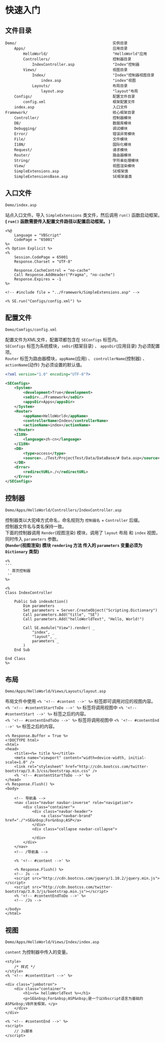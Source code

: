 快速入门
========

文件目录
--------
```
Demo/                                           实例目录
    Apps/                                       应用目录
        HelloWorld/                             "HelloWorld"应用
        Controllers/                            控制器目录
            IndexController.asp                 "Index"控制器
        Views/                                  视图目录
            Index/                              "Index"控制器视图目录
                index.asp                       "index"视图
            Layouts/                            布局目录
                layout.asp                      "layout"布局
    Configs/                                    配置文件目录
        config.xml                              框架配置文件
    index.asp                                   入口文件
Framework/                                      核心框架目录
    Controller/                                 控制器模块
    DB/                                         数据库模块
    Debugging/                                  调试模块
    Error/                                      错误异常模块
    File/                                       文件模块
    I18N/                                       国际化模块
    Request/                                    请求模块
    Router/                                     路由器模块
    String/                                     字符串处理模块
    View/                                       视图渲染模块
    SimpleExtensions.asp                        SE框架类
    SimpleExtensionsBase.asp                    SE框架基类
```

入口文件
--------
`Demo/index.asp`

站点入口文件。导入 `SimpleExtensions` 类文件，然后调用 `run()` 函数启动框架。  
**( `run()` 函数需要传入配置文件路径以配置启动框架。 )**

```html5
<%@
    Language = "VBScript"
    CodePage = "65001"
%>
<% Option Explicit %>
<%
    Session.CodePage = 65001
    Response.Charset = "UTF-8"

    Response.CacheControl = "no-cache"
    Call Response.AddHeader("Pragma", "no-cache")
    Response.Expires = -1
%>

<!-- #include file = "../Framework/SimpleExtensions.asp" -->

<% SE.run("Configs/config.xml") %>
```

配置文件
--------
`Demo/Comfigs/config.xml`

配置文件为XML文件，配置项都包含在 `SEConfigs` 标签内。  
`SEConfigs` 标签为系统模块，`seDir`(框架目录) 、 `appsDir`(应用目录) 为必须配置项。  
`Router` 标签为路由器模块，`appName`(应用) 、 `controllerName`(控制器) 、 `actionName`(动作) 为必须设置的默认值。

```xml
<?xml version="1.0" encoding="UTF-8"?>

<SEConfigs>
    <System>
        <development>True</development>
        <seDir>../Framework</seDir>
        <appsDir>Apps</appsDir>
    </System>
    <Router>
        <appName>HelloWorld</appName>
        <controllerName>Index</controllerName>
        <actionName>index</actionName>
    </Router>
    <I18N>
        <language>zh-cn</language>
    </I18N>
    <DB>
        <type>access</type>
        <source>../Test/ProjectTest/Data/DataBase/# Data.asp</source>
    </DB>
    <Error>
        <redirectURL>./</redirectURL>
    </Error>
</SEConfigs>
```

控制器
------
`Demo/Apps/HelloWorld/Controllers/IndexController.asp`

控制器类以大驼峰方式命名，命名规则为 `控制器名` + `Controller` 后缀。  
控制器文件名与类名保持一致。  
下面的控制器调用 `Render`(视图渲染) 模块，调用了 `layout` 布局 和 `index` 视图，同时传入 `parameters` 参数。  
**(`Render`(视图渲染) 模块 `rendering` 方法 传入的 `parameters` 变量必须为 `Dictionary` 类型)**

```html5
<%
'''
 ' 首页控制器
 ''
%>

<%
Class IndexController

    Public Sub indexAction()
        Dim parameters
        Set parameters = Server.CreateObject("Scripting.Dictionary")
        Call parameters.Add("title", "SE")
        Call parameters.Add("helloWorldText", "Hello, World!")

        Call SE.module("View").render( _
            "index", _
            "layout", _
            parameters _
        )
    End Sub

End Class
%>
```

布局
----
`Demo/Apps/HelloWorld/Views/Layouts/layout.asp`

布局文件中使用 `<% '<!-- #content -->' %>` 标签即可调用对应的视图内容。  
`<% '<!-- #contentStartToDo -->' %>` 标签将调用视图中 `<% '<!-- #contentStart -->' %>` 标签之后的内容。  
`<% '<!-- #contentEndToDo -->' %>` 标签将调用视图中 `<% '<!-- #contentEnd -->' %>` 标签之后的内容。

```html5
<% Response.Buffer = True %>
<!DOCTYPE html>
<html>
<head>
    <title><%= title %></title>
    <meta name="viewport" content="width=device-width, initial-scale=1.0" />
    <link rel="stylesheet" href="http://cdn.bootcss.com/twitter-bootstrap/3.0.3/css/bootstrap.min.css" />
    <% '<!-- #contentStartToDo -->' %>
</head>
<% Response.Flush() %>
<body>

    <!-- 导航条 -->
    <nav class="navbar navbar-inverse" role="navigation">
        <div class="container">
            <div class="navbar-header">
                <a class="navbar-brand" href="./">SE&nbsp;For&nbsp;ASP</a>
            </div>
            <div class="collapse navbar-collapse">

            </div>
        </div>
    </nav>
    <!-- /导航条 -->

    <% '<!-- #content -->' %>

    <% Response.Flush() %>
    <!-- Js -->
    <script src="http://cdn.bootcss.com/jquery/1.10.2/jquery.min.js"></script>
    <script src="http://cdn.bootcss.com/twitter-bootstrap/3.0.3/js/bootstrap.min.js"></script>
    <% '<!-- #contentEndToDo -->' %>
    <!-- /Js -->

</body>
</html>
```

视图
----
`Demo/Apps/HelloWorld/Views/Index/index.asp`

`content` 为控制器中传入的变量。

```html5
<style>
    /* 样式 */
</style>
<% '<!-- #contentStart -->' %>

<div class="jumbotron">
    <div class="container">
        <h1><%= helloWorldText %></h1>
        <p>SE&nbsp;For&nbsp;ASP&nbsp;是一个以Vbscript语言为基础的ASP&nbsp;VB开发框架。</p>
    </div>
</div>

<% '<!-- #contentEnd -->' %>
<script>
    // Js脚本 
</script>
```